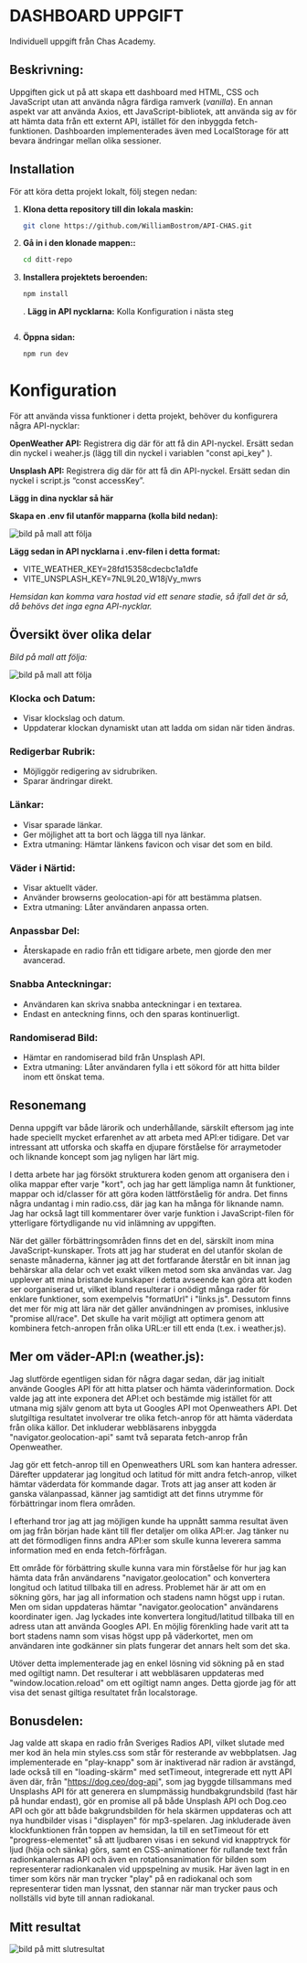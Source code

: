 # DASHBOARD UPPGIFT

Individuell uppgift från Chas Academy.

## Beskrivning:

Uppgiften gick ut på att skapa ett dashboard med HTML, CSS och JavaScript utan att använda några färdiga ramverk (_vanilla_). En annan aspekt var att använda Axios, ett JavaScript-bibliotek, att använda sig av för att hämta data från ett externt API, istället för den inbyggda fetch-funktionen. Dashboarden implementerades även med LocalStorage för att bevara ändringar mellan olika sessioner.

## Installation

För att köra detta projekt lokalt, följ stegen nedan:

1. **Klona detta repository till din lokala maskin:**

   ```bash
   git clone https://github.com/WilliamBostrom/API-CHAS.git
   ```

2. **Gå in i den klonade mappen::**

   ```bash
   cd ditt-repo

   ```

3. **Installera projektets beroenden:**

   ```bash
   npm install

   ```

   . **Lägg in API nycklarna:** Kolla Konfiguration i nästa steg

   ```

   ```

4. **Öppna sidan:**
   ```bash
   npm run dev
   ```

# Konfiguration

För att använda vissa funktioner i detta projekt, behöver du konfigurera några API-nycklar:

**OpenWeather API:** Registrera dig där för att få din API-nyckel. Ersätt sedan din nyckel i weaher.js (lägg till din nyckel i variablen "const api_key" ).

**Unsplash API:** Registrera dig där för att få din API-nyckel. Ersätt sedan din nyckel i script.js “const accessKey”.

**Lägg in dina nycklar så här**

**Skapa en .env fil utanför mapparna (kolla bild nedan):**

![bild på mall att följa](/scr/img/env-img.png)

**Lägg sedan in API nycklarna i .env-filen i detta format:**

- VITE_WEATHER_KEY=28fd15358cdecbc1a1dfe
- VITE_UNSPLASH_KEY=7NL9L20_W18jVy_mwrs

_Hemsidan kan komma vara hostad vid ett senare stadie, så ifall det är så, då behövs det inga egna API-nycklar._

## Översikt över olika delar

_Bild på mall att följa:_

![bild på mall att följa](/scr/img/chas-dashboard.png)

### Klocka och Datum:

- Visar klockslag och datum.
- Uppdaterar klockan dynamiskt utan att ladda om sidan när tiden ändras.

### Redigerbar Rubrik:

- Möjliggör redigering av sidrubriken.
- Sparar ändringar direkt.

### Länkar:

- Visar sparade länkar.
- Ger möjlighet att ta bort och lägga till nya länkar.
- Extra utmaning: Hämtar länkens favicon och visar det som en bild.

### Väder i Närtid:

- Visar aktuellt väder.
- Använder browserns geolocation-api för att bestämma platsen.
- Extra utmaning: Låter användaren anpassa orten.

### Anpassbar Del:

- Återskapade en radio från ett tidigare arbete, men gjorde den mer avancerad.

### Snabba Anteckningar:

- Användaren kan skriva snabba anteckningar i en textarea.
- Endast en anteckning finns, och den sparas kontinuerligt.

### Randomiserad Bild:

- Hämtar en randomiserad bild från Unsplash API.
- Extra utmaning: Låter användaren fylla i ett sökord för att hitta bilder inom ett önskat tema.

## Resonemang

Denna uppgift var både lärorik och underhållande, särskilt eftersom jag inte hade speciellt mycket erfarenhet av att arbeta med API:er tidigare. Det var intressant att utforska och skaffa en djupare förståelse för arraymetoder och liknande koncept som jag nyligen har lärt mig.

I detta arbete har jag försökt strukturera koden genom att organisera den i olika mappar efter varje "kort", och jag har gett lämpliga namn åt funktioner, mappar och id/classer för att göra koden lättförståelig för andra. Det finns några undantag i min radio.css, där jag kan ha många för liknande namn. Jag har också lagt till kommentarer över varje funktion i JavaScript-filen för ytterligare förtydligande nu vid inlämning av uppgiften.

När det gäller förbättringsområden finns det en del, särskilt inom mina JavaScript-kunskaper. Trots att jag har studerat en del utanför skolan de senaste månaderna, känner jag att det fortfarande återstår en bit innan jag behärskar alla delar och vet exakt vilken metod som ska användas var. Jag upplever att mina bristande kunskaper i detta avseende kan göra att koden ser oorganiserad ut, vilket ibland resulterar i onödigt många rader för enklare funktioner, som exempelvis "formatUrl" i "links.js". Dessutom finns det mer för mig att lära när det gäller användningen av promises, inklusive "promise all/race". Det skulle ha varit möjligt att optimera genom att kombinera fetch-anropen från olika URL:er till ett enda (t.ex. i weather.js).

## Mer om väder-API:n (weather.js):

Jag slutförde egentligen sidan för några dagar sedan, där jag initialt använde Googles API för att hitta platser och hämta väderinformation. Dock valde jag att inte exponera det API:et och bestämde mig istället för att utmana mig själv genom att byta ut Googles API mot Openweathers API. Det slutgiltiga resultatet involverar tre olika fetch-anrop för att hämta väderdata från olika källor. Det inkluderar webbläsarens inbyggda "navigator.geolocation-api" samt två separata fetch-anrop från Openweather.

Jag gör ett fetch-anrop till en Openweathers URL som kan hantera adresser. Därefter uppdaterar jag longitud och latitud för mitt andra fetch-anrop, vilket hämtar väderdata för kommande dagar. Trots att jag anser att koden är ganska välanpassad, känner jag samtidigt att det finns utrymme för förbättringar inom flera områden.

I efterhand tror jag att jag möjligen kunde ha uppnått samma resultat även om jag från början hade känt till fler detaljer om olika API:er. Jag tänker nu att det förmodligen finns andra API:er som skulle kunna leverera samma information med en enda fetch-förfrågan.

Ett område för förbättring skulle kunna vara min förståelse för hur jag kan hämta data från användarens "navigator.geolocation" och konvertera longitud och latitud tillbaka till en adress. Problemet här är att om en sökning görs, har jag all information och stadens namn högst upp i rutan. Men om sidan uppdateras hämtar "navigator.geolocation" användarens koordinater igen. Jag lyckades inte konvertera longitud/latitud tillbaka till en adress utan att använda Googles API. En möjlig förenkling hade varit att ta bort stadens namn som visas högst upp på väderkortet, men om användaren inte godkänner sin plats fungerar det annars helt som det ska.

Utöver detta implementerade jag en enkel lösning vid sökning på en stad med ogiltigt namn. Det resulterar i att webbläsaren uppdateras med "window.location.reload" om ett ogiltigt namn anges. Detta gjorde jag för att visa det senast giltiga resultatet från localstorage.

## Bonusdelen:

Jag valde att skapa en radio från Sveriges Radios API, vilket slutade med mer kod än hela min styles.css som står för resterande av webbplatsen. Jag implementerade en "play-knapp" som är inaktiverad när radion är avstängd, lade också till en "loading-skärm" med setTimeout, integrerade ett nytt API även där, från "https://dog.ceo/dog-api", som jag byggde tillsammans med Unsplashs API för att generera en slumpmässig hundbakgrundsbild (fast här på hundar endast), gör en promise all på både Unsplash API och Dog.ceo API och gör att både bakgrundsbilden för hela skärmen uppdateras och att nya hundbilder visas i "displayen" för mp3-spelaren. Jag inkluderade även klockfunktionen från toppen av hemsidan, la till en setTimeout för ett "progress-elementet" så att ljudbaren visas i en sekund vid knapptryck för ljud (höja och sänka) görs, samt en CSS-animationer för rullande text från radionkanalernas API och även en rotationsanimation för bilden som representerar radionkanalen vid uppspelning av musik. Har även lagt in en timer som körs när man trycker "play" på en radiokanal och som representerar tiden man lyssnat, den stannar när man trycker paus och nollställs vid byte till annan radiokanal.

## Mitt resultat

![bild på mitt slutresultat](/scr/img/joedoedashboard.png)
